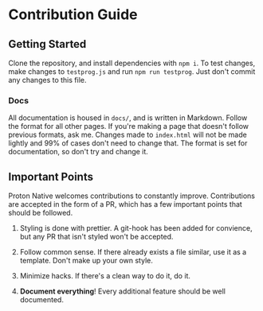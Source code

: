 # Contribution Guide

## Getting Started

Clone the repository, and install dependencies with `npm i`. To test changes, make changes to `testprog.js` and run `npm run testprog`. Just don't commit any changes to this file.

### Docs

All documentation is housed in `docs/`, and is written in Markdown. Follow the format for all other pages. If you're making a page that doesn't follow previous formats, ask me. Changes made to `index.html` will not be made lightly and 99% of cases don't need to change that. The format is set for documentation, so don't try and change it.

## Important Points

Proton Native welcomes contributions to constantly improve. Contributions are accepted in the form of a PR, which has a few important points that should be followed.

1.  Styling is done with prettier. A git-hook has been added for convience, but any PR that isn't styled won't be accepted.

2.  Follow common sense. If there already exists a file similar, use it as a template. Don't make up your own style.

3.  Minimize hacks. If there's a clean way to do it, do it.

4.  **Document everything**! Every additional feature should be well documented.
